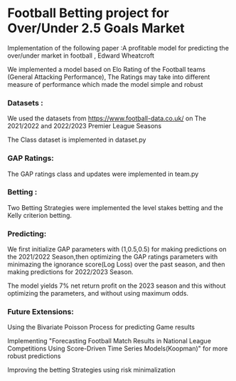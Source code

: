 # Football Betting project for Over/Under 2.5 Goals Market

Implementation of the following paper :A profitable model for predicting the over/under market in football , Edward Wheatcroft

We implemented a model based on Elo Rating of the Football teams (General Attacking Performance), The Ratings may take into different measure of performance which made the model simple and robust

### Datasets : 

We used the datasets from https://www.football-data.co.uk/ on The 2021/2022 and 2022/2023 Premier League Seasons

The Class dataset is implemented in dataset.py 

### GAP Ratings:

The GAP ratings class and updates were implemented in team.py

### Betting :

Two Betting Strategies were implemented the level stakes betting and the Kelly criterion betting.

### Predicting:

We first initialize GAP parameters with (1,0.5,0.5) for making predictions on the 2021/2022 Season,then optimizing the GAP ratings parameters with minimazing the ignorance score(Log Loss) over the past season, and then making predictions for 2022/2023 Season. 

The model yields 7% net return profit on the 2023 season and this without optimizing the parameters, and without using maximum odds.
### Future Extensions:

Using the Bivariate Poisson Process for predicting Game results

Implementing "Forecasting Football Match Results in National League Competitions Using Score-Driven Time Series Models(Koopman)" for more robust predictions

Improving the betting Strategies using risk minimalization
